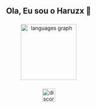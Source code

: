 <h2 align="center">Ola, Eu sou o Haruzx 👋</h2>

###

<div align="center">
  <img src="https://github-readme-stats.vercel.app/api/top-langs?username=Haruzxkk&locale=pt-br&hide_title=false&layout=compact&card_width=320&langs_count=5&theme=dracula&hide_border=false&custom_title=Linguagens%20que%20eu%20uso" height="150" alt="languages graph"  />
</div>

###

<div align="center">
  <img src="https://img.shields.io/static/v1?message=Discord&logo=discord&label=&color=7289DA&logoColor=white&labelColor=&style=for-the-badge" height="35" alt="discord logo"  />
</div>

###

<br clear="both">

